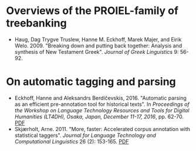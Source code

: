 # Overviews of the PROIEL-family of treebanking

* Haug, Dag Trygve Truslew, Hanne M. Eckhoff, Marek Majer, and Eirik Welo. 2009. "Breaking down and putting back together: Analysis and synthesis of New Testament Greek". _Journal of Greek Linguistics_ 9: 56-92.

# On automatic tagging and parsing

* Eckhoff, Hanne and Aleksandrs Berdičevskis, 2016. "Automatic parsing as an efficient pre-annotation tool for historical texts". In _Proceedings of the Workshop on Language Technology Resources and Tools for Digital Humanities (LT4DH), Osaka, Japan, December 11-17, 2016_, pp. 62-70. [PDF](http://www.aclweb.org/anthology/W/W16/W16-40.pdf#page=74)
* Skjærholt, Arne. 2011. "More, faster: Accelerated corpus annotation with statistical taggers". _Journal for Language Technology and Computational Linguistics_ 26 (2): 153-165. [PDF](http://www.jlcl.org/2011_Heft2/7.pdf)
